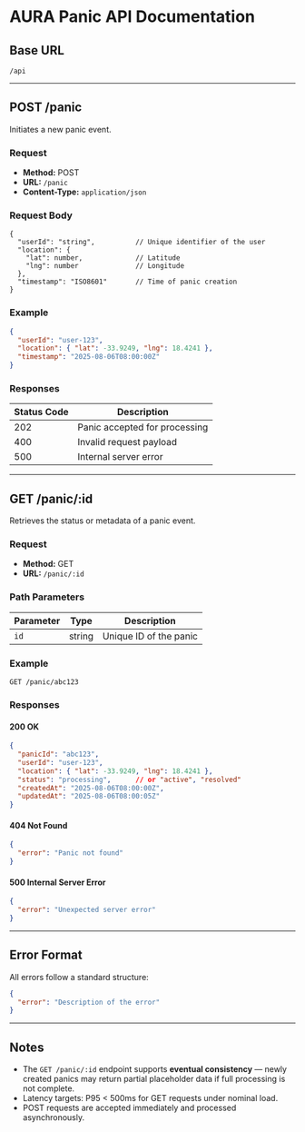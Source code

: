 # AURA Panic API Documentation

## Base URL

```
/api
```

---

## POST /panic

Initiates a new panic event.

### Request

- **Method:** POST  
- **URL:** `/panic`
- **Content-Type:** `application/json`

### Request Body

```
{
  "userId": "string",          // Unique identifier of the user
  "location": {
    "lat": number,             // Latitude
    "lng": number              // Longitude
  },
  "timestamp": "ISO8601"       // Time of panic creation
}
```

### Example

```json
{
  "userId": "user-123",
  "location": { "lat": -33.9249, "lng": 18.4241 },
  "timestamp": "2025-08-06T08:00:00Z"
}
```

### Responses

| Status Code | Description                |
|-------------|----------------------------|
| 202         | Panic accepted for processing |
| 400         | Invalid request payload     |
| 500         | Internal server error       |

---

## GET /panic/:id

Retrieves the status or metadata of a panic event.

### Request

- **Method:** GET  
- **URL:** `/panic/:id`

### Path Parameters

| Parameter | Type   | Description               |
|-----------|--------|---------------------------|
| `id`      | string | Unique ID of the panic    |

### Example

```
GET /panic/abc123
```

### Responses

#### 200 OK

```json
{
  "panicId": "abc123",
  "userId": "user-123",
  "location": { "lat": -33.9249, "lng": 18.4241 },
  "status": "processing",      // or "active", "resolved"
  "createdAt": "2025-08-06T08:00:00Z",
  "updatedAt": "2025-08-06T08:00:05Z"
}
```

#### 404 Not Found

```json
{
  "error": "Panic not found"
}
```

#### 500 Internal Server Error

```json
{
  "error": "Unexpected server error"
}
```

---

## Error Format

All errors follow a standard structure:

```json
{
  "error": "Description of the error"
}
```

---

## Notes

- The `GET /panic/:id` endpoint supports **eventual consistency** — newly created panics may return partial placeholder data if full processing is not complete.
- Latency targets: P95 < 500ms for GET requests under nominal load.
- POST requests are accepted immediately and processed asynchronously.
